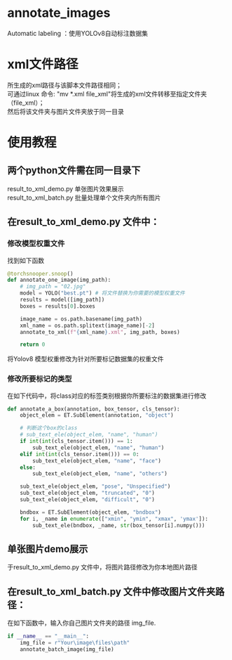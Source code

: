 # annotate_images
 Automatic labeling ：使用YOLOv8自动标注数据集

# xml文件路径
所生成的xml路径与该脚本文件路径相同；  
可通过linux 命令: "mv *.xml  file_xml"将生成的xml文件转移至指定文件夹（file_xml）；  
然后将该文件夹与图片文件夹放于同一目录

# 使用教程
## 两个python文件需在同一目录下
result_to_xml_demo.py  单张图片效果展示  
result_to_xml_batch.py 批量处理单个文件夹内所有图片

## 在result_to_xml_demo.py 文件中：
### 修改模型权重文件
找到如下函数

```python
@torchsnooper.snoop()
def annotate_one_image(img_path):
    # img_path = "02.jpg"
    model = YOLO("best.pt") # 将文件替换为你需要的模型权重文件
    results = model([img_path])
    boxes = results[0].boxes

    image_name = os.path.basename(img_path)
    xml_name = os.path.splitext(image_name)[-2]
    annotate_to_xml(f"{xml_name}.xml", img_path, boxes)

    return 0
```

将Yolov8 模型权重修改为针对所要标记数据集的权重文件
### 修改所要标记的类型

在如下代码中，将class对应的标签类别根据你所要标注的数据集进行修改
```python
def annotate_a_box(annotation, box_tensor, cls_tensor):
    object_elem = ET.SubElement(annotation, "object")

    # 判断这个box的class
    # sub_text_ele(object_elem, "name", "human")
    if int(int(cls_tensor.item())) == 1:
        sub_text_ele(object_elem, "name", "human")
    elif int(int(cls_tensor.item())) == 0:
        sub_text_ele(object_elem, "name", "face")
    else:
        sub_text_ele(object_elem, "name", "others")

    sub_text_ele(object_elem, "pose", "Unspecified")
    sub_text_ele(object_elem, "truncated", "0")
    sub_text_ele(object_elem, "difficult", "0")

    bndbox = ET.SubElement(object_elem, "bndbox")
    for i, _name in enumerate(["xmin", "ymin", "xmax", 'ymax']):
        sub_text_ele(bndbox, _name, str(box_tensor[i].numpy()))
```

## 单张图片demo展示
于result_to_xml_demo.py 文件中，将图片路径修改为你本地图片路径

## 在result_to_xml_batch.py 文件中修改图片文件夹路径：
在如下函数中，输入你自己图片文件夹的路径 img_file.
```python
if __name__ == "__main__":
    img_file = r"Your\image\files\path"
    annotate_batch_image(img_file)
```





